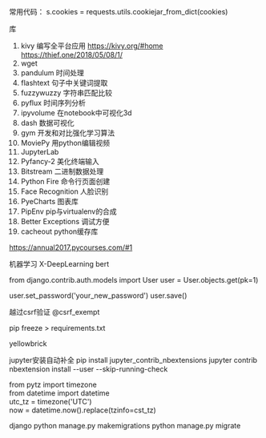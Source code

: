 常用代码：
s.cookies = requests.utils.cookiejar_from_dict(cookies)



库
1. kivy 编写全平台应用 https://kivy.org/#home https://thief.one/2018/05/08/1/
2. wget
3. pandulum 时间处理
4. flashtext 句子中关键词提取
5. fuzzywuzzy 字符串匹配比较
6. pyflux 时间序列分析
7. ipyvolume 在notebook中可视化3d
8. dash 数据可视化
9. gym 开发和对比强化学习算法
10. MoviePy  用python编辑视频
11. JupyterLab
12. Pyfancy-2 美化终端输入
13. Bitstream 二进制数据处理
14. Python Fire 命令行页面创建
15. Face Recognition 人脸识别
16. PyeCharts 图表库
17. PipEnv pip与virtualenv的合成
18. Better Exceptions 调试方便
19. cacheout python缓存库

https://annual2017.pycourses.com/#1


机器学习
X-DeepLearning
bert


from django.contrib.auth.models import User
user = User.objects.get(pk=1)

user.set_password('your_new_password')
user.save()

越过csrf验证
@csrf_exempt

pip freeze > requirements.txt


yellowbrick


jupyter安装自动补全
pip install jupyter_contrib_nbextensions
jupyter contrib nbextension install --user --skip-running-check

from pytz import timezone  
from datetime import datetime  
utc_tz = timezone('UTC')  
now = datetime.now().replace(tzinfo=cst_tz)  

django
python manage.py makemigrations
python manage.py migrate